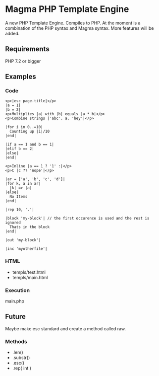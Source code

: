 # Magma PHP Template Engine
A new PHP Template Engine. Compiles to PHP.
At the moment is a combination of the PHP syntax and Magma syntax.
More features will be added.

## Requirements
PHP 7.2 or bigger

## Examples

### Code
```
<p>|esc page.title|</p>
|a = 1|
|b = 2|
<p>Multiplies |a| with |b| equals |a * b|</p>
<p>Combine strings |'abc'. a. 'hey'|</p>

|for i in 0..=10|
  Counting up |i|/10
|end|

|if a == 1 and b == 1|
|elif b == 2|
|else|
|end|

<p>Inline |a == 1 ? '1' :|</p>
<p>C |c ?? 'nope'|</p>

|ar = ['a', 'b', 'c', 'd']|
|for k, a in ar|
  |k| => |a|
|else|
  No Items
|end|

|rep 10, '.'|

|block 'my-block'| // the first occurence is used and the rest is ignored
  Thats in the block
|end|

|out 'my-block'|

|inc 'myotherfile'|
```

### HTML
- templs/test.html
- templs/main.html

### Execution
main.php

## Future

Maybe make esc standard and create a method called raw.

### Methods
- .len()
- .substr()
- .esc()
- .rep( int )
